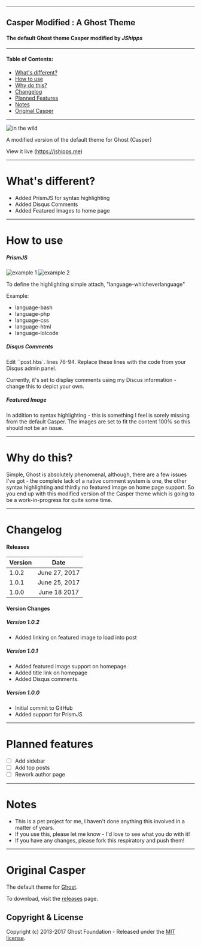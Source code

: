 ***
## Casper Modified : A Ghost Theme
#### The default Ghost theme __Casper__ modified by _JShipps_
***
#### Table of Contents:
* [What's different?](#whatsdifferent)
* [How to use](#howtouse)
* [Why do this?](#whydothis)
* [Changelog](#changelog)
* [Planned Features](#plannedfeatures)
* [Notes](#notes)
* [Original Casper](#ogcasper)
___
![in the wild](http://i.imgur.com/4TSA3eu.png "Casper_Modified")

A modified version of the default theme for Ghost (Casper)

View it live (https://jshipps.me)
___ 
# <a name="whatsdifferent">What's different?</a>

* Added PrismJS for syntax highlighting
* Added Disqus Comments
* Added Featured Images to home page
___ 
# <a name="howtouse">How to use</a>

##### PrismJS

![example 1](http://i.imgur.com/0BcYRuC.png "Example 1")
![example 2](http://i.imgur.com/ljU6iYA.png "Example 2")

To define the highlighting simple attach, "language-whicheverlanguage"

Example:

* language-bash
* language-php
* language-css
* language-html
* language-lolcode

##### Disqus Comments

Edit ``post.hbs`. lines 76-94.
Replace these lines with the code from your Disqus admin panel.

Currently, it's set to display comments using my Discus information - change this to depict your own.

##### Featured Image

In addition to syntax highlighting - this is something I feel is sorely missing from the default Casper. The images are set to fit the content 100% so this should not be an issue.
___ 
# <a name="whydothis">Why do this?</a>

Simple, Ghost is absolutely phenomenal, although, there are a few issues I've got - the complete lack of a native comment system is one, the other syntax highlighting and thirdly no featured image on home page support. So you end up with this modified version of the Casper theme which is going to be a work-in-progress for quite some time.
___ 
# <a name="changelog">Changelog</a>

#### Releases

| Version        | Date           |
| ------------- |:-------------:|
| 1.0.2      | June 27, 2017|
| 1.0.1      | June 25, 2017
| 1.0.0 | June 18 2017

#### Version Changes

##### Version 1.0.2

* Added linking on featured image to load into post

##### Version 1.0.1

* Added featured image support on homepage
* Added title link on homepage
* Added Disqus comments.

##### Version 1.0.0

* Initial commit to GitHub
* Added support for PrismJS

___
# <a name="plannedfeatures">Planned features</a>

- [ ] Add sidebar
- [ ] Add top posts
- [ ] Rework author page

___
# <a name="notes">Notes</a>

* This is a pet project for me, I haven't done anything this involved in a matter of years.
* If you use this, please let me know - I'd love to see what you do with it!
* If you have any changes, please fork this respiratory and push them!

___
# <a name="ogcasper">Original Casper</a>

The default theme for [Ghost](http://github.com/tryghost/ghost/).

To download, visit the [releases](https://github.com/TryGhost/Casper/releases) page.

## Copyright & License

Copyright (c) 2013-2017 Ghost Foundation - Released under the [MIT license](LICENSE).

